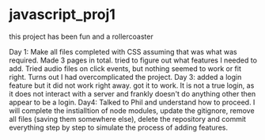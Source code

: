 # javascript_proj1

this project has been fun and a rollercoaster

Day 1: Make all files completed with CSS assuming that was what was required.
        Made 3 pages in total. tried to figure out what features I needed to add. 
        Tried audio files on click events, but nothing seemed to work or fit right.
        Turns out I had overcomplicated the project.
Day 3: added a login feature but it did not work right away. got it to work. It is not a true login, as it does not interact with a server and frankly doesn't do                   anything other then appear to be a login.
Day4: Talked to Phil and understand how to proceed. I will complete the instialltion of node modules, update the gitignore, remove all files (saving them somewhere else),      delete the repository and commit everything step by step to simulate the process of adding features.